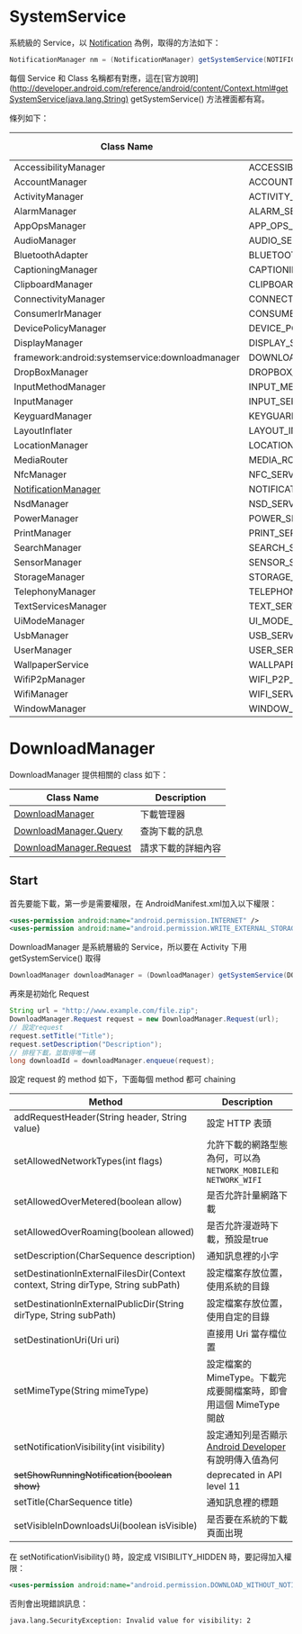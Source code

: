 # SystemService

系統級的 Service，以 [Notification](notification.md) 為例，取得的方法如下：

```java
NotificationManager nm = (NotificationManager) getSystemService(NOTIFICATION_SERVICE)
```

每個 Service 和 Class 名稱都有對應，這在[官方說明](http://developer.android.com/reference/android/content/Context.html#getSystemService(java.lang.String) getSystemService() 方法裡面都有寫。

條列如下：

| Class Name | Constant Name | Description | API Level |
| ---------- | ------------- | ----------- | --------- |
| AccessibilityManager | ACCESSIBILITY_SERVICE | | 4 |
| AccountManager | ACCOUNT_SERVICE | | 5 |
| ActivityManager | ACTIVITY_SERVICE | | 1 |
| AlarmManager | ALARM_SERVICE | | 1 |
| AppOpsManager | APP_OPS_SERVICE | | 19 |
| AudioManager | AUDIO_SERVICE | | 1 |
| BluetoothAdapter | BLUETOOTH_SERVICE | | 18 |
| CaptioningManager | CAPTIONING_SERVICE | | 19 |
| ClipboardManager | CLIPBOARD_SERVICE | | 1 |
| ConnectivityManager | CONNECTIVITY_SERVICE | | 1 |
| ConsumerIrManager | CONSUMER_IR_SERVICE | | 19 |
| DevicePolicyManager | DEVICE_POLICY_SERVICE | | 8 |
| DisplayManager | DISPLAY_SERVICE | | 17 |
| framework:android:systemservice:downloadmanager | DOWNLOAD_SERVICE | | 9 |
| DropBoxManager | DROPBOX_SERVICE | | 8 |
| InputMethodManager | INPUT_METHOD_SERVICE | | 3 |
| InputManager | INPUT_SERVICE | | 16 |
| KeyguardManager | KEYGUARD_SERVICE | | 1 |
| LayoutInflater | LAYOUT_INFLATER_SERVICE | | 1 |
| LocationManager | LOCATION_SERVICE | | 1 |
| MediaRouter | MEDIA_ROUTER_SERVICE | | 16 |
| NfcManager | NFC_SERVICE | | 10 |
| [NotificationManager](framework:android:notification) | NOTIFICATION_SERVICE | | 1 |
| NsdManager | NSD_SERVICE | | 16 |
| PowerManager | POWER_SERVICE | | 1 |
| PrintManager | PRINT_SERVICE | | 19 |
| SearchManager | SEARCH_SERVICE | | 1 |
| SensorManager | SENSOR_SERVICE | | 1 |
| StorageManager | STORAGE_SERVICE | | 9 |
| TelephonyManager | TELEPHONY_SERVICE | | 1 |
| TextServicesManager | TEXT_SERVICES_MANAGER_SERVICE | | 14 |
| UiModeManager | UI_MODE_SERVICE | | 8 |
| UsbManager | USB_SERVICE | | 12 |
| UserManager | USER_SERVICE | | 17 |
| WallpaperService | WALLPAPER_SERVICE | | 1 |
| WifiP2pManager | WIFI_P2P_SERVICE | | 14 |
| WifiManager | WIFI_SERVICE | | 1 |
| WindowManager | WINDOW_SERVICE | | 1 |

# DownloadManager

DownloadManager 提供相關的 class 如下：

| Class Name | Description |
| ---------- | ----------- |
| [DownloadManager](http://developer.android.com/reference/android/app/DownloadManager.html) | 下載管理器 |
| [DownloadManager.Query](http://developer.android.com/reference/android/app/DownloadManager.Query.html) | 查詢下載的訊息 |
| [DownloadManager.Request](http://developer.android.com/reference/android/app/DownloadManager.Request.html) | 請求下載的詳細內容 |

## Start

首先要能下載，第一步是需要權限，在 AndroidManifest.xml加入以下權限：

```xml
<uses-permission android:name="android.permission.INTERNET" />
<uses-permission android:name="android.permission.WRITE_EXTERNAL_STORAGE" />
```

DownloadManager 是系統層級的 Service，所以要在 Activity 下用 getSystemService() 取得

```java
DownloadManager downloadManager = (DownloadManager) getSystemService(DOWNLOAD_SERVICE);
```

再來是初始化 Request

```java
String url = "http://www.example.com/file.zip";
DownloadManager.Request request = new DownloadManager.Request(url);
// 設定request
request.setTitle("Title");
request.setDescription("Description");
// 排程下載，並取得唯一碼
long downloadId = downloadManager.enqueue(request);
```

設定 request 的 method 如下，下面每個 method 都可 chaining

| Method | Description |
| ------ | ----------- |
| addRequestHeader(String header, String value) | 設定 HTTP 表頭 |
| setAllowedNetworkTypes(int flags) | 允許下載的網路型態為何，可以為 `NETWORK_MOBILE和NETWORK_WIFI` |
| setAllowedOverMetered(boolean allow) | 是否允許計量網路下載 |
| setAllowedOverRoaming(boolean allowed) | 是否允許漫遊時下載，預設是true |
| setDescription(CharSequence description) | 通知訊息裡的小字 |
| setDestinationInExternalFilesDir(Context context, String dirType, String subPath) | 設定檔案存放位置，使用系統的目錄 |
| setDestinationInExternalPublicDir(String dirType, String subPath) | 設定檔案存放位置，使用自定的目錄 |
| setDestinationUri(Uri uri) | 直接用 Uri 當存檔位置 |
| setMimeType(String mimeType) | 設定檔案的 MimeType。下載完成要開檔案時，即會用這個 MimeType 開啟 |
| setNotificationVisibility(int visibility) | 設定通知列是否顯示 [Android Developer](http://developer.android.com/reference/android/app/DownloadManager.Request.html#setNotificationVisibility(int))有說明傳入值為何 |
| <del>setShowRunningNotification(boolean show)</del> | deprecated in API level 11 |
| setTitle(CharSequence title) | 通知訊息裡的標題 |
| setVisibleInDownloadsUi(boolean isVisible) | 是否要在系統的下載頁面出現 |

在 setNotificationVisibility() 時，設定成 VISIBILITY_HIDDEN 時，要記得加入權限：

```xml
<uses-permission android:name="android.permission.DOWNLOAD_WITHOUT_NOTIFICATION" />
```

否則會出現錯誤訊息：

    java.lang.SecurityException: Invalid value for visibility: 2
